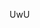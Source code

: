<!--- 👋 Hi, I’m @Max437575
- 👀 I’m interested in python, rust, Web Development and game Development
- 🌱 I’m currently learning OpenGL

<!---
Max437575/Max437575 is a ✨ special ✨ repository because its `README.md` (this file) appears on your GitHub profile.
You can click the Preview link to take a look at your changes.
--->

UwU

